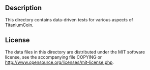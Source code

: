 Description
------------

This directory contains data-driven tests for various aspects of TitaniumCoin.

License
--------

The data files in this directory are distributed under the MIT software
license, see the accompanying file COPYING or
http://www.opensource.org/licenses/mit-license.php.

